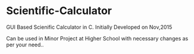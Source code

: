 # Scientific-Calculator
GUI Based Scienific Calculator in C. Initially Developed on Nov,2015

Can be used in Minor Project at Higher School with necessary changes as per your need..
